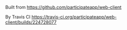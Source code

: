Built from https://github.com/participateapp/web-client

By Travis CI https://travis-ci.org/participateapp/web-client/builds/224728077
